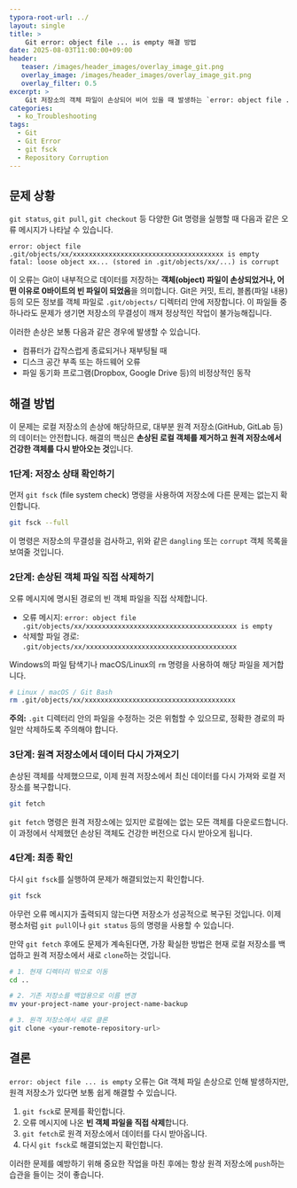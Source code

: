 ```yaml
---
typora-root-url: ../
layout: single
title: >
    Git error: object file ... is empty 해결 방법
date: 2025-08-03T11:00:00+09:00
header:
   teaser: /images/header_images/overlay_image_git.png
   overlay_image: /images/header_images/overlay_image_git.png
   overlay_filter: 0.5
excerpt: >
    Git 저장소의 객체 파일이 손상되어 비어 있을 때 발생하는 `error: object file ... is empty` 오류의 원인과 복구 방법을 알아봅니다.
categories:
  - ko_Troubleshooting
tags:
  - Git
  - Git Error
  - git fsck
  - Repository Corruption
---
```


## 문제 상황

`git status`, `git pull`, `git checkout` 등 다양한 Git 명령을 실행할 때 다음과 같은 오류 메시지가 나타날 수 있습니다.

```
error: object file .git/objects/xx/xxxxxxxxxxxxxxxxxxxxxxxxxxxxxxxxxxxxxx is empty
fatal: loose object xx... (stored in .git/objects/xx/...) is corrupt
```

이 오류는 Git이 내부적으로 데이터를 저장하는 **객체(object) 파일이 손상되었거나, 어떤 이유로 0바이트의 빈 파일이 되었음**을 의미합니다. Git은 커밋, 트리, 블롭(파일 내용) 등의 모든 정보를 객체 파일로 `.git/objects/` 디렉터리 안에 저장합니다. 이 파일들 중 하나라도 문제가 생기면 저장소의 무결성이 깨져 정상적인 작업이 불가능해집니다.

이러한 손상은 보통 다음과 같은 경우에 발생할 수 있습니다.
- 컴퓨터가 갑작스럽게 종료되거나 재부팅될 때
- 디스크 공간 부족 또는 하드웨어 오류
- 파일 동기화 프로그램(Dropbox, Google Drive 등)의 비정상적인 동작

## 해결 방법

이 문제는 로컬 저장소의 손상에 해당하므로, 대부분 원격 저장소(GitHub, GitLab 등)의 데이터는 안전합니다. 해결의 핵심은 **손상된 로컬 객체를 제거하고 원격 저장소에서 건강한 객체를 다시 받아오는 것**입니다.

### 1단계: 저장소 상태 확인하기

먼저 `git fsck` (file system check) 명령을 사용하여 저장소에 다른 문제는 없는지 확인합니다.

```bash
git fsck --full
```

이 명령은 저장소의 무결성을 검사하고, 위와 같은 `dangling` 또는 `corrupt` 객체 목록을 보여줄 것입니다.

### 2단계: 손상된 객체 파일 직접 삭제하기

오류 메시지에 명시된 경로의 빈 객체 파일을 직접 삭제합니다.

-   오류 메시지: `error: object file .git/objects/xx/xxxxxxxxxxxxxxxxxxxxxxxxxxxxxxxxxxxxxx is empty`
-   삭제할 파일 경로: `.git/objects/xx/xxxxxxxxxxxxxxxxxxxxxxxxxxxxxxxxxxxxxx`

Windows의 파일 탐색기나 macOS/Linux의 `rm` 명령을 사용하여 해당 파일을 제거합니다.

```bash
# Linux / macOS / Git Bash
rm .git/objects/xx/xxxxxxxxxxxxxxxxxxxxxxxxxxxxxxxxxxxxxx
```

**주의:** `.git` 디렉터리 안의 파일을 수정하는 것은 위험할 수 있으므로, 정확한 경로의 파일만 삭제하도록 주의해야 합니다.

### 3단계: 원격 저장소에서 데이터 다시 가져오기

손상된 객체를 삭제했으므로, 이제 원격 저장소에서 최신 데이터를 다시 가져와 로컬 저장소를 복구합니다.

```bash
git fetch
```

`git fetch` 명령은 원격 저장소에는 있지만 로컬에는 없는 모든 객체를 다운로드합니다. 이 과정에서 삭제했던 손상된 객체도 건강한 버전으로 다시 받아오게 됩니다.

### 4단계: 최종 확인

다시 `git fsck`를 실행하여 문제가 해결되었는지 확인합니다.

```bash
git fsck
```

아무런 오류 메시지가 출력되지 않는다면 저장소가 성공적으로 복구된 것입니다. 이제 평소처럼 `git pull`이나 `git status` 등의 명령을 사용할 수 있습니다.

만약 `git fetch` 후에도 문제가 계속된다면, 가장 확실한 방법은 현재 로컬 저장소를 백업하고 원격 저장소에서 새로 `clone`하는 것입니다.

```bash
# 1. 현재 디렉터리 밖으로 이동
cd ..

# 2. 기존 저장소를 백업용으로 이름 변경
mv your-project-name your-project-name-backup

# 3. 원격 저장소에서 새로 클론
git clone <your-remote-repository-url>
```

## 결론

`error: object file ... is empty` 오류는 Git 객체 파일 손상으로 인해 발생하지만, 원격 저장소가 있다면 보통 쉽게 해결할 수 있습니다.

1.  `git fsck`로 문제를 확인합니다.
2.  오류 메시지에 나온 **빈 객체 파일을 직접 삭제**합니다.
3.  `git fetch`로 원격 저장소에서 데이터를 다시 받아옵니다.
4.  다시 `git fsck`로 해결되었는지 확인합니다.

이러한 문제를 예방하기 위해 중요한 작업을 마친 후에는 항상 원격 저장소에 `push`하는 습관을 들이는 것이 좋습니다.

